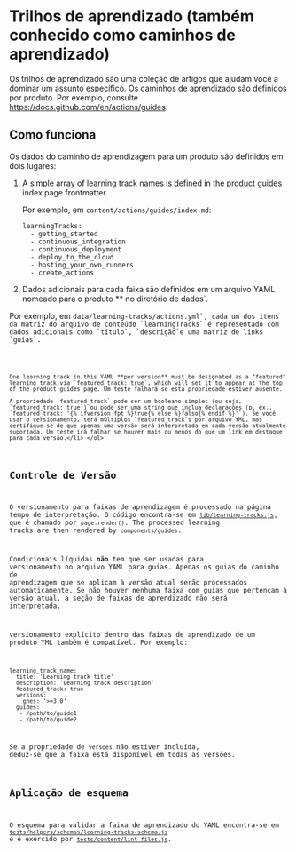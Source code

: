# Trilhos de aprendizado (também conhecido como caminhos de aprendizado)

Os trilhos de aprendizado são uma coleção de artigos que ajudam você a dominar um assunto específico. Os caminhos de aprendizado são definidos por produto. Por exemplo, consulte https://docs.github.com/en/actions/guides.

## Como funciona

Os dados do caminho de aprendizagem para um produto são definidos em dois lugares:

1. A simple array of learning track names is defined in the product guides index page frontmatter.

    Por exemplo, em `content/actions/guides/index.md`:
    ```
    learningTracks:
      - getting_started
      - continuous_integration
      - continuous_deployment
      - deploy_to_the_cloud
      - hosting_your_own_runners
      - create_actions
    ```

2. Dados adicionais para cada faixa são definidos em um arquivo YAML nomeado para o</strong> produto ** no diretório de</code> dados`.</p>

<p spaces-before="4">Por exemplo, em <code>data/learning-tracks/actions.yml`, cada um dos itens da matriz do arquivo de conteúdo `learningTracks` é representado com dados adicionais como `título`, `descrição`e uma matriz de links `guias`.</p>

    One learning track in this YAML **per version** must be designated as a "featured" learning track via `featured_track: true`, which will set it to appear at the top of the product guides page. Um teste falhará se esta propriedade estiver ausente.

    A propriedade `featured_track` pode ser um booleano simples (ou seja, `featured_track: true`) ou pode ser uma string que inclua declarações (p. ex., `featured_track: '{% ifversion fpt %}true{% else %}falso{% endif %}'`). Se você usar o versionamento, terá múltiplos `featured_track`s por arquivo YML, mas certifique-se de que apenas uma versão será interpretada em cada versão atualmente suportada. Um teste irá falhar se houver mais ou menos do que um link em destaque para cada versão.</li> </ol>

## Controle de Versão

O versionamento para faixas de aprendizagem é processado na página tempo de interpretação. O código encontra-se em [`lib/learning-tracks.js`](lib/learning-tracks.js), que é chamado por `page.render()`. The processed learning tracks are then rendered by `components/guides`.

Condicionais líquidas **não** tem que ser usadas para versionamento no arquivo YAML para guias. Apenas os guias do caminho de aprendizagem que se aplicam à versão atual serão processados automaticamente. Se não houver nenhuma faixa com guias que pertençam à versão atual, a seção de faixas de aprendizado não será interpretada.

versionamento explícito dentro das faixas de aprendizado de um produto YML também é compatível. Por exemplo:
```
learning_track_name:
  title: 'Learning track title'
  description: 'Learning track description'
  featured_track: true
  versions:
    ghes: '>=3.0'
  guides:
   - /path/to/guide1
   - /path/to/guide2
```
Se a propriedade de `versões` não estiver incluída, deduz-se que a faixa está disponível em todas as versões.

## Aplicação de esquema

O esquema para validar a faixa de aprendizado do YAML encontra-se em [`tests/helpers/schemas/learning-tracks-schema.js`](tests/helpers/schemas/learning-tracks-schema.js) e é exercido por [`tests/content/lint-files.js`](tests/content/lint-files.js).

